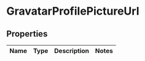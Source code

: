 
# GravatarProfilePictureUrl

## Properties
Name | Type | Description | Notes
------------ | ------------- | ------------- | -------------



